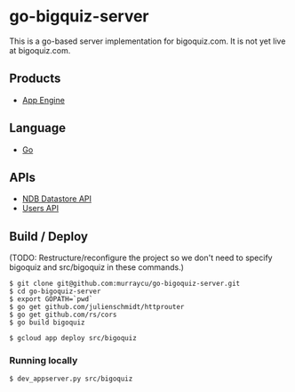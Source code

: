 # go-bigquiz-server

This is a go-based server implementation for bigoquiz.com.
It is not yet live at bigoquiz.com.

## Products
- [App Engine][1]

## Language
- [Go][2]

## APIs
- [NDB Datastore API][3]
- [Users API][4]

## Build / Deploy

(TODO: Restructure/reconfigure the project so we don't need to specify bigoquiz and src/bigoquiz in these commands.)

    $ git clone git@github.com:murraycu/go-bigoquiz-server.git
    $ cd go-bigoquiz-server
    $ export GOPATH=`pwd`
    $ go get github.com/julienschmidt/httprouter
    $ go get github.com/rs/cors
    $ go build bigoquiz

    $ gcloud app deploy src/bigoquiz

### Running locally

    $ dev_appserver.py src/bigoquiz

[1]: https://developers.google.com/appengine
[2]: https://golang.org
[3]: https://developers.google.com/appengine/docs/python/ndb/
[4]: https://developers.google.com/appengine/docs/python/users/
